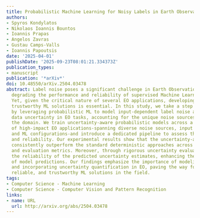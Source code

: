 ```yaml
---
title: Probabilistic Machine Learning for Noisy Labels in Earth Observation
authors:
- Spyros Kondylatos
- Nikolaos Ioannis Bountos
- Ioannis Prapas
- Angelos Zavras
- Gustau Camps-Valls
- Ioannis Papoutsis
date: '2025-04-01'
publishDate: '2025-09-23T08:01:21.334373Z'
publication_types:
- manuscript
publication: '*arXiv*'
doi: 10.48550/arXiv.2504.03478
abstract: Label noise poses a significant challenge in Earth Observation (EO), often
  degrading the performance and reliability of supervised Machine Learning (ML) models.
  Yet, given the critical nature of several EO applications, developing robust and
  trustworthy ML solutions is essential. In this study, we take a step in this direction
  by leveraging probabilistic ML to model input-dependent label noise and quantify
  data uncertainty in EO tasks, accounting for the unique noise sources inherent in
  the domain. We train uncertainty-aware probabilistic models across a broad range
  of high-impact EO applications-spanning diverse noise sources, input modalities,
  and ML configurations-and introduce a dedicated pipeline to assess their accuracy
  and reliability. Our experimental results show that the uncertainty-aware models
  consistently outperform the standard deterministic approaches across most datasets
  and evaluation metrics. Moreover, through rigorous uncertainty evaluation, we validate
  the reliability of the predicted uncertainty estimates, enhancing the interpretability
  of model predictions. Our findings emphasize the importance of modeling label noise
  and incorporating uncertainty quantification in EO, paving the way for more accurate,
  reliable, and trustworthy ML solutions in the field.
tags:
- Computer Science - Machine Learning
- Computer Science - Computer Vision and Pattern Recognition
links:
- name: URL
  url: http://arxiv.org/abs/2504.03478
---
```

